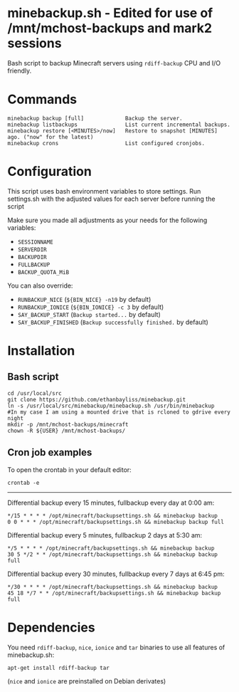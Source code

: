 minebackup.sh - Edited for use of /mnt/mchost-backups and mark2 sessions
=============

Bash script to backup Minecraft servers using `rdiff-backup` CPU and I/O friendly.

# Commands

    minebackup backup [full]             Backup the server.
    minebackup listbackups               List current incremental backups.
    minebackup restore [<MINUTES>/now]   Restore to snapshot [MINUTES] ago. ("now" for the latest)
    minebackup crons                     List configured cronjobs.

# Configuration

This script uses bash environment variables to store settings. Run settings.sh with the adjusted values for each server before running the script

Make sure you made all adjustments as your needs for the following variables:

* `SESSIONNAME`
* `SERVERDIR`
* `BACKUPDIR`
* `FULLBACKUP`
* `BACKUP_QUOTA_MiB`

You can also override:

* `RUNBACKUP_NICE` (`${BIN_NICE} -n19` by default)
* `RUNBACKUP_IONICE` (`${BIN_IONICE} -c 3` by default)
* `SAY_BACKUP_START` (`Backup started...` by default)
* `SAY_BACKUP_FINISHED` (`Backup successfully finished.` by default)

# Installation

## Bash script

    cd /usr/local/src
    git clone https://github.com/ethanbayliss/minebackup.git
    ln -s /usr/local/src/minebackup/minebackup.sh /usr/bin/minebackup
    #In my case I am using a mounted drive that is rcloned to gdrive every night
    mkdir -p /mnt/mchost-backups/minecraft
    chown -R ${USER} /mnt/mchost-backups/

## Cron job examples

To open the crontab in your default editor:

    crontab -e

---

Differential backup every 15 minutes, fullbackup every day at 0:00 am:

    */15 * * * * /opt/minecraft/backupsettings.sh && minebackup backup
    0 0 * * * /opt/minecraft/backupsettings.sh && minebackup backup full

Differential backup every 5 minutes, fullbackup 2 days at 5:30 am:

    */5 * * * * /opt/minecraft/backupsettings.sh && minebackup backup
    30 5 */2 * * /opt/minecraft/backupsettings.sh && minebackup backup full

Differential backup every 30 minutes, fullbackup every 7 days at 6:45 pm:

    */30 * * * * /opt/minecraft/backupsettings.sh && minebackup backup
    45 18 */7 * * /opt/minecraft/backupsettings.sh && minebackup backup full

# Dependencies

You need `rdiff-backup`, `nice`, `ionice` and `tar` binaries to use all features of minebackup.sh:

    apt-get install rdiff-backup tar

(`nice` and `ionice` are preinstalled on Debian derivates)
